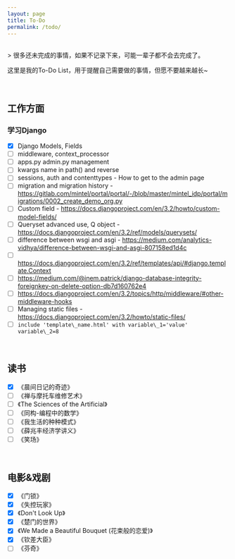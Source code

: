 ```yaml
---
layout: page
title: To-Do
permalink: /todo/
---
```

<br>
> 很多还未完成的事情，如果不记录下来，可能一辈子都不会去完成了。  
  
这里是我的To-Do List，用于提醒自己需要做的事情，但愿不要越来越长~  

<br>

## 工作方面


### 学习Django  
- [x] Django Models, Fields
- [ ] middleware, context_processor
- [ ] apps.py admin.py management
- [ ] kwargs name in path() and reverse
- [ ] sessions, auth and contenttypes - How to get to the admin page
- [ ] migration and migration history - <https://gitlab.com/mintel/portal/portal/-/blob/master/mintel_idp/portal/migrations/0002_create_demo_org.py>
- [ ] Custom field - <https://docs.djangoproject.com/en/3.2/howto/custom-model-fields/>
- [ ] Queryset advanced use, Q object - <https://docs.djangoproject.com/en/3.2/ref/models/querysets/>
- [ ] difference between wsgi and asgi - <https://medium.com/analytics-vidhya/difference-between-wsgi-and-asgi-807158ed1d4c>
- [ ] <https://docs.djangoproject.com/en/3.2/ref/templates/api/#django.template.Context>
- [ ] <https://medium.com/@inem.patrick/django-database-integrity-foreignkey-on-delete-option-db7d160762e4>
- [ ] <https://docs.djangoproject.com/en/3.2/topics/http/middleware/#other-middleware-hooks>
- [ ] Managing static files - <https://docs.djangoproject.com/en/3.2/howto/static-files/>
- [ ] `include 'template\_name.html' with variable\_1='value' variable\_2=8`

<br>

## 读书
- [x] 《晨间日记的奇迹》
- [ ] 《禅与摩托车维修艺术》
- [ ] 《The Sciences of the Artificial》
- [ ] 《同构-编程中的数学》
- [ ] 《我生活的种种模式》
- [ ] 《薛兆丰经济学讲义》
- [ ] 《笑场》
  
<br>

## 电影&戏剧
- [x] 《门锁》
- [x] 《失控玩家》
- [x] 《Don't Look Up》
- [x] 《楚门的世界》
- [x] 《We Made a Beautiful Bouquet (花束般的恋爱)》
- [x] 《钦差大臣》
- [ ] 《芬奇》